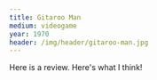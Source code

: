 ```yaml
---
title: Gitaroo Man
medium: videogame
year: 1970
header: /img/header/gitaroo-man.jpg
---
```


Here is a review. Here's what I think!